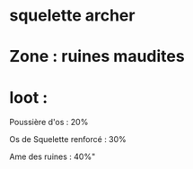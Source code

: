# squelette archer 

# Zone : ruines maudites

# loot : 
Poussière d'os : 20%

Os de Squelette renforcé : 30%

Ame des ruines : 40%"


